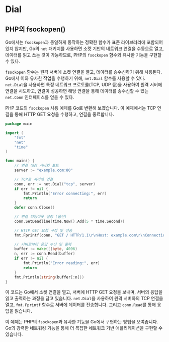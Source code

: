 # Dial

## PHP의 fsockopen()

Go에서는 `fsockopen`과 동일하게 동작하는 정확한 함수가 표준 라이브러리에 포함되어 있지 않지만, Go의 `net` 패키지를 사용하면 소켓 기반의 네트워크 연결을 수동으로 열고, 데이터를 읽고 쓰는 것이 가능하므로, PHP의 `fsockopen` 함수와 유사한 기능을 구현할 수 있다.

`fsockopen` 함수는 원격 서버에 소켓 연결을 열고, 데이터를 송수신하기 위해 사용된다.
Go에서 이와 유사한 작업을 수행하기 위해, `net.Dial` 함수를 사용할 수 있다.
`net.Dial`을 사용하면 특정 네트워크 프로토콜(TCP, UDP 등)을 사용하여 원격 서버에 연결을 시도하고, 연결이 성공하면 해당 연결을 통해 데이터를 송수신할 수 있는 `net.Conn` 인터페이스를 얻을 수 있다.

PHP 코드의 `fsockopen` 사용 예제를 Go로 변환해 보겠습니다. 이 예제에서는 TCP 연결을 통해 HTTP GET 요청을 수행하고, 연결을 종료합니다.

```go
package main

import (
    "fmt"
    "net"
    "time"
)

func main() {
    // 연결 대상 서버와 포트
    server := "example.com:80"

    // TCP로 서버에 연결
    conn, err := net.Dial("tcp", server)
    if err != nil {
        fmt.Println("Error connecting:", err)
        return
    }
    defer conn.Close()

    // 연결 타임아웃 설정 (옵션)
    conn.SetDeadline(time.Now().Add(5 * time.Second))

    // HTTP GET 요청 구성 및 전송
    fmt.Fprintf(conn, "GET / HTTP/1.1\r\nHost: example.com\r\nConnection: close\r\n\r\n")

    // 서버로부터 응답 수신 및 출력
    buffer := make([]byte, 4096)
    n, err := conn.Read(buffer)
    if err != nil {
        fmt.Println("Error reading:", err)
        return
    }
    fmt.Println(string(buffer[:n]))
}
```

이 코드는 Go에서 소켓 연결을 열고, 서버에 HTTP GET 요청을 보내며, 서버의 응답을 읽고 출력하는 과정을 담고 있습니다. `net.Dial`을 사용하여 원격 서버와의 TCP 연결을 열고, `fmt.Fprintf` 함수로 서버에 데이터를 전송합니다. 그리고 `conn.Read`를 통해 응답을 읽습니다.

이 예제는 PHP의 `fsockopen`과 유사한 기능을 Go에서 구현하는 방법을 보여줍니다. Go의 강력한 네트워킹 기능을 통해 더 복잡한 네트워크 기반 애플리케이션을 구현할 수 있습니다.
